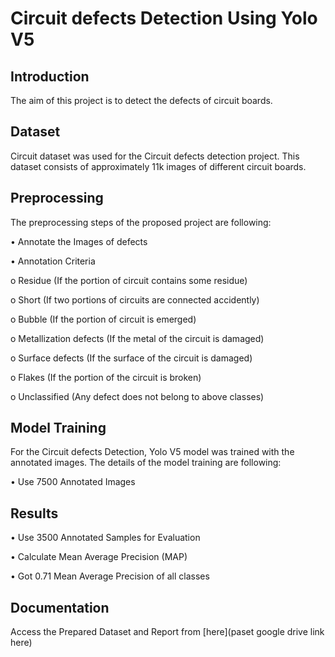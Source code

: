 # Circuit defects Detection Using Yolo V5

## Introduction
The aim of this project is to detect the defects of circuit boards.

## Dataset
Circuit dataset was used for the Circuit defects detection project. This dataset consists of approximately 11k images of different circuit boards.
## Preprocessing
The preprocessing steps of the proposed project are following:

•	Annotate the Images of defects

•	Annotation Criteria

o	Residue (If the portion of circuit contains some residue)

o	Short (If two portions of circuits are connected accidently)

o	Bubble (If the portion of circuit is emerged)

o	Metallization defects (If the metal of the circuit is damaged)

o	Surface defects (If the surface of the circuit is damaged)

o	Flakes (If the portion of the circuit is broken)

o	Unclassified (Any defect does not belong to above classes)

## Model Training 
For the Circuit defects Detection, Yolo V5 model was trained with the annotated images. The details of the model training are following:

•	Use 7500 Annotated Images

## Results

•	Use 3500 Annotated Samples for Evaluation

•	Calculate Mean Average Precision (MAP)

•	Got 0.71 Mean Average Precision of all classes

## Documentation
Access the Prepared Dataset and Report from [here](paset google drive link here)

